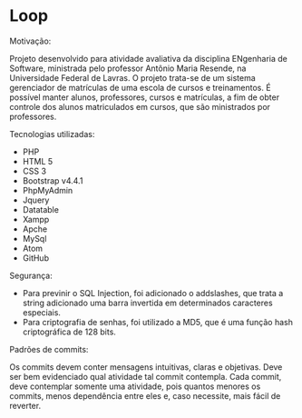 # Loop

Motivação:

Projeto desenvolvido para atividade avaliativa da disciplina ENgenharia de Software, ministrada pelo professor Antônio Maria Resende, na Universidade Federal de Lavras.
O projeto trata-se de um sistema gerenciador de matrículas de uma escola de cursos e treinamentos.  É possível manter alunos, professores, cursos e matrículas, a fim de obter controle dos alunos matriculados em cursos, que são ministrados por professores.

Tecnologias utilizadas:

- PHP
- HTML 5
- CSS 3
- Bootstrap v4.4.1
- PhpMyAdmin
- Jquery
- Datatable
- Xampp
- Apche
- MySql
- Atom
- GitHub

Segurança:

- Para previnir o SQL Injection, foi adicionado o addslashes, que trata a string adicionado uma barra invertida em determinados caracteres especiais.
- Para criptografia de senhas, foi utilizado a MD5, que é uma função hash criptográfica de 128 bits. 

Padrões de commits:

Os commits devem conter mensagens intuitivas, claras e objetivas. Deve ser bem evidenciado qual atividade tal commit contempla.
Cada commit, deve contemplar somente uma atividade, pois quantos menores os commits, menos dependência entre eles e, caso necessite, mais fácil de reverter.
